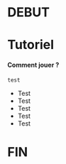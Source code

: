 # DEBUT

# Tutoriel

#### Comment jouer ?

```
test
```

- Test
- Test
- Test
- Test
- Test


# FIN
